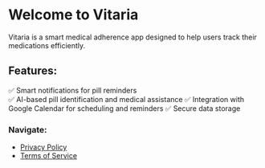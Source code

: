 # Welcome to Vitaria

Vitaria is a smart medical adherence app designed to help users track their medications efficiently.

## Features:
✅ Smart notifications for pill reminders  
✅ AI-based pill identification and medical assistance
✅ Integration with Google Calendar for scheduling and reminders
✅ Secure data storage  

### Navigate:
- [Privacy Policy](privacy_policy.md)
- [Terms of Service](terms_of_service.md)